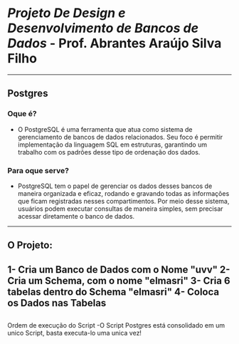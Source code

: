 # ***Projeto De Design e Desenvolvimento de Bancos de Dados*** - Prof. Abrantes Araújo Silva Filho 
---
## Postgres
### Oque é?
- O PostgreSQL é uma ferramenta que atua como sistema de gerenciamento de bancos de dados relacionados. Seu foco é permitir implementação da linguagem SQL em estruturas, garantindo um trabalho com os padrões desse tipo de ordenação dos dados.
### Para oque serve?
- PostgreSQL tem o papel de gerenciar os dados desses bancos de maneira organizada e eficaz, rodando e gravando todas as informações que ficam registradas nesses compartimentos. Por meio desse sistema, usuários podem executar consultas de maneira simples, sem precisar acessar diretamente o banco de dados.
---
## O Projeto:
1- Cria um Banco de Dados com o Nome "uvv"
2- Cria um Schema, com o nome "elmasri"
3- Cria 6 tabelas dentro do Schema "elmasri"
4- Coloca os Dados nas Tabelas
---
##
Ordem de execução do Script 
-O Script Postgres está consolidado em um unico Script, basta executa-lo uma unica vez!



